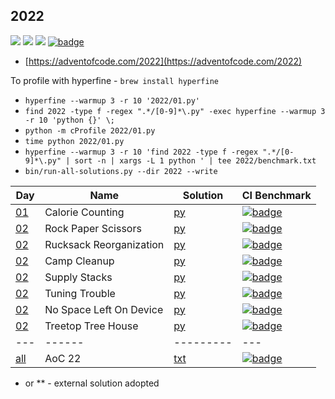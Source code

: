 ## 2022

![](https://img.shields.io/badge/stars%20⭐-6-yellow)
![](https://img.shields.io/badge/days%20completed-3-red)
![](https://img.shields.io/badge/day%20📅-3-blue)
[![badge](https://img.shields.io/endpoint?url=https://gist.githubusercontent.com/EvgeniGordeev/13c6cac3c39702cdcb9cc169b66c3210/raw/runtime-badge-2022-all.json)](https://github.com/EvgeniGordeev/adventofcode/actions/workflows/ci2022.yaml)

* [https://adventofcode.com/2022](https://adventofcode.com/2022)

To profile with hyperfine - ```brew install hyperfine```

* ```hyperfine --warmup 3 -r 10 '2022/01.py'```
* ```find 2022 -type f -regex ".*/[0-9]*\.py" -exec hyperfine --warmup 3 -r 10 'python {}' \;```
* ```python -m cProfile 2022/01.py```
* ```time python 2022/01.py```
* ```hyperfine --warmup 3 -r 10 'find 2022 -type f -regex ".*/[0-9]*\.py" | sort -n | xargs -L 1 python ' | tee 2022/benchmark.txt```
* ```bin/run-all-solutions.py --dir 2022 --write```

| Day                                       | Name                    | Solution                | CI Benchmark                                                                                                                                                                                                                                   |
|-------------------------------------------|-------------------------|-------------------------|------------------------------------------------------------------------------------------------------------------------------------------------------------------------------------------------------------------------------------------------|
| [01](https://adventofcode.com/2022/day/1) | Calorie Counting        | [py](2022/01.py)        | [![badge](https://img.shields.io/endpoint?url=https://gist.githubusercontent.com/EvgeniGordeev/13c6cac3c39702cdcb9cc169b66c3210/raw/runtime-badge-2022-01.json)](https://github.com/EvgeniGordeev/adventofcode/actions/workflows/ci2022.yaml)  |
| [02](https://adventofcode.com/2022/day/2) | Rock Paper Scissors     | [py](2022/02.py)        | [![badge](https://img.shields.io/endpoint?url=https://gist.githubusercontent.com/EvgeniGordeev/13c6cac3c39702cdcb9cc169b66c3210/raw/runtime-badge-2022-02.json)](https://github.com/EvgeniGordeev/adventofcode/actions/workflows/ci2022.yaml)  |
| [02](https://adventofcode.com/2022/day/3) | Rucksack Reorganization | [py](2022/03.py)        | [![badge](https://img.shields.io/endpoint?url=https://gist.githubusercontent.com/EvgeniGordeev/13c6cac3c39702cdcb9cc169b66c3210/raw/runtime-badge-2022-03.json)](https://github.com/EvgeniGordeev/adventofcode/actions/workflows/ci2022.yaml)  |
| [02](https://adventofcode.com/2022/day/4) | Camp Cleanup            | [py](2022/04.py)        | [![badge](https://img.shields.io/endpoint?url=https://gist.githubusercontent.com/EvgeniGordeev/13c6cac3c39702cdcb9cc169b66c3210/raw/runtime-badge-2022-04.json)](https://github.com/EvgeniGordeev/adventofcode/actions/workflows/ci2022.yaml)  |
| [02](https://adventofcode.com/2022/day/5) | Supply Stacks           | [py](2022/05.py)        | [![badge](https://img.shields.io/endpoint?url=https://gist.githubusercontent.com/EvgeniGordeev/13c6cac3c39702cdcb9cc169b66c3210/raw/runtime-badge-2022-05.json)](https://github.com/EvgeniGordeev/adventofcode/actions/workflows/ci2022.yaml)  |
| [02](https://adventofcode.com/2022/day/6) | Tuning Trouble          | [py](2022/06.py)        | [![badge](https://img.shields.io/endpoint?url=https://gist.githubusercontent.com/EvgeniGordeev/13c6cac3c39702cdcb9cc169b66c3210/raw/runtime-badge-2022-06.json)](https://github.com/EvgeniGordeev/adventofcode/actions/workflows/ci2022.yaml)  |
| [02](https://adventofcode.com/2022/day/7) | No Space Left On Device | [py](2022/07.py)        | [![badge](https://img.shields.io/endpoint?url=https://gist.githubusercontent.com/EvgeniGordeev/13c6cac3c39702cdcb9cc169b66c3210/raw/runtime-badge-2022-07.json)](https://github.com/EvgeniGordeev/adventofcode/actions/workflows/ci2022.yaml)  |
| [02](https://adventofcode.com/2022/day/8) | Treetop Tree House      | [py](2022/08.py)        | [![badge](https://img.shields.io/endpoint?url=https://gist.githubusercontent.com/EvgeniGordeev/13c6cac3c39702cdcb9cc169b66c3210/raw/runtime-badge-2022-08.json)](https://github.com/EvgeniGordeev/adventofcode/actions/workflows/ci2022.yaml)  |
| ---                                       | ------                  | ---------               | ---                                                                                                                                                                                                                                            |
| [all](https://adventofcode.com/2022)      | AoC 22                  | [txt](2022/answers.txt) | [![badge](https://img.shields.io/endpoint?url=https://gist.githubusercontent.com/EvgeniGordeev/13c6cac3c39702cdcb9cc169b66c3210/raw/runtime-badge-2022-all.json)](https://github.com/EvgeniGordeev/adventofcode/actions/workflows/ci2022.yaml) |

* or ** - external solution adopted

